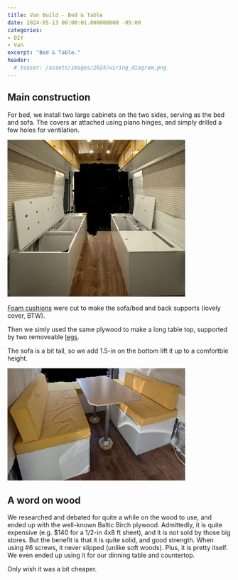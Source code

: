 ```yaml
---
title: Van Build - Bed & Table
date: 2024-05-13 00:00:01.000000000 -05:00
categories:
- DIY
- Van
excerpt: "Bed & Table."
header:
  # teaser: /assets/images/2024/wiring_diagram.png 
---
```


## Main construction

For bed, we install two large cabinets on the two sides, serving as the bed  and sofa. The covers ar attached using piano hinges, and simply drilled a few holes for ventilation.

![bed](/assets/images/2024/bed.jpg)

[Foam cushions](https://www.amazon.com/dp/B07S7ZQQVY?psc=1&ref=ppx_yo2ov_dt_b_product_details) were cut to make the sofa/bed and back supports (lovely cover, BTW).

Then we simly used the same plywood to make a long table top, supported by two removeable [legs](https://www.amazon.com/dp/B08WRKSTP5?ref=ppx_yo2ov_dt_b_product_details&th=1).

The sofa is a bit tall, so we add 1.5-in on the bottom lift it up to a comfortble height.

![bed_with_table](/assets/images/2024/bed_with_table.jpg)

## A word on wood

We researched and debated for quite a while on the wood to use, and ended up with the well-known Baltic Birch plywood. Admittedly, it is quite expensive (e.g. $140 for a 1/2-in 4x8 ft sheet), and it is not sold by those big stores.
But the benefit is that it is quite solid, and good strength. When using #6 screws, it never slipped (unlike soft woods). Plus, it is pretty itself. We even ended up using it for our dinning table and countertop.

Only wish it was a bit cheaper.